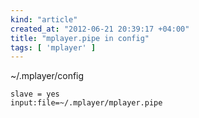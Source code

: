 ```yaml
---
kind: "article"
created_at: "2012-06-21 20:39:17 +04:00"
title: "mplayer.pipe in config"
tags: [ 'mplayer' ]
---
```

~/.mplayer/config
<pre><code class='bash'>slave = yes
input:file=~/.mplayer/mplayer.pipe
</code></pre>

